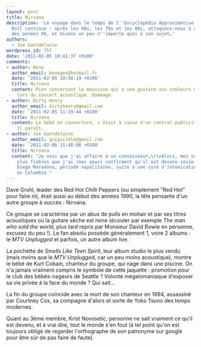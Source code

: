 ```yaml
---
layout: post
title: Nirvana
description: 'Le voyage dans le temps de l''Encyclopédie Approximative du Rock and
  Roll continue : après les 60s, les 70s et les 80s, attaquons-nous à un groupe phare
  des années 90, et disons un peu n''importe quoi à son sujet…'
authors:
  - Joe Gantdelaine
wordpress_id: 757
date: '2011-02-05 10:41:37 +0100'
comments:
- author: Bono
  author_email: bonogex@hotmail.fr
  date: '2011-02-05 10:58:19 +0100'
  title: Nirvana
  content: Rien concernant le mexicain qui a une guitare aux couleurs de la France
    lors du concert acoustique. Dommage.
- author: Dirty Henry
  author_email: dirtyhenry@gmail.com
  date: '2011-02-05 11:19:44 +0100'
  title: Nirvana
  content: Le bébé en couverture, c'était à cause d'un contrat publicitaire avec Vittel
    il paraît.
- author: Joe Gantdelaine
  author_email: guiguilele@gmail.com
  date: '2011-02-06 11:48:06 +0100'
  title: Nirvana
  content: "Je vois que j'ai affaire à un connaisseur…\r\nAlors, mes sources les
    plus fiables que j'ai (mes yeux) confirment qu'il est devenu sosie officiel de
    Diego Maradona, période napolitaine, suite à une cure d'intoxication à la coke
    en Colombie."
---
```

Dave Grohl, leader des Red Hot Chilli Peppers (ou simplement "Red Hot" pour faire *in*), était aussi au début des années 1990, la tête pensante d'un autre groupe à succès : Nirvana.

Ce groupe se caractérise par un abus de pulls en mohair et par ses titres acoustiques où la guitare sèche est reine (écouter par exemple *The man who sold the world*, plus tard repris par Monsieur David Bowie en personne, excusez du peu !). Le fan absolu possède généralement 1, voire 2 albums : le *MTV Unplugged* et parfois, un autre album live.

La pochette de *Smells Like Teen Spirit*, leur album studio le plus vendu (mais moins que le *MTV Unplugged*, car un peu moins acoustique), montre le bébé de Kurt Cobain, chanteur du groupe, qui nage dans une piscine. On n'a jamais vraiment compris le symbole de cette jaquette : promotion pour le club des bébés-nageurs de Seattle ? Volonté mégalomaniaque d'exposer sa vie privée à la face du monde ? Qui sait…

La fin du groupe coïncide avec la mort de son chanteur en 1994, assassiné par Courtney Cox, sa compagne d'alors et sorte de Yoko Tsuno des temps modernes.

Quant au 3ème membre, Krist Novoselic, personne ne sait vraiment ce qu'il est devenu, et à vrai dire, tout le monde s'en fout (à tel point qu'on est toujours obligé de regarder l'orthographe de son patronyme sur google pour être sûr de pas faire de faute).
